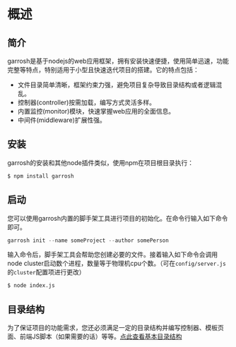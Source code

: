 # 概述

## 简介
garrosh是基于nodejs的web应用框架，拥有安装快速便捷，使用简单迅速，功能完整等特点，特别适用于小型且快速迭代项目的搭建。它的特点包括：

* 文件目录简单清晰，框架约束力强，避免项目复杂导致目录结构或者逻辑混乱。
* 控制器(controller)按需加载，编写方式灵活多样。
* 内置监控(monitor)模块，快速掌握web应用的全面信息。
* 中间件(middleware)扩展性强。

## 安装
garrosh的安装和其他node插件类似，使用npm在项目根目录执行：
```bash
$ npm install garrosh
```

## 启动
您可以使用garrosh内置的脚手架工具进行项目的初始化。在命令行输入如下命令即可。
```javascript   
garrosh init --name someProject --author somePerson
```

输入命令后，脚手架工具会帮助您创建必要的文件。接着输入如下命令会调用node cluster启动数个进程，数量等于物理机cpu个数。（可在`config/server.js`的`cluster`配置项进行更改）
```bash       
$ node index.js
```
    
## 目录结构
为了保证项目的功能需求，您还必须满足一定的目录结构并编写控制器、模板页面、前端JS脚本（如果需要的话）等等。[点此查看基本目录结构](http://node.baidu.com/documents/garrosh/fileStructure.md)
